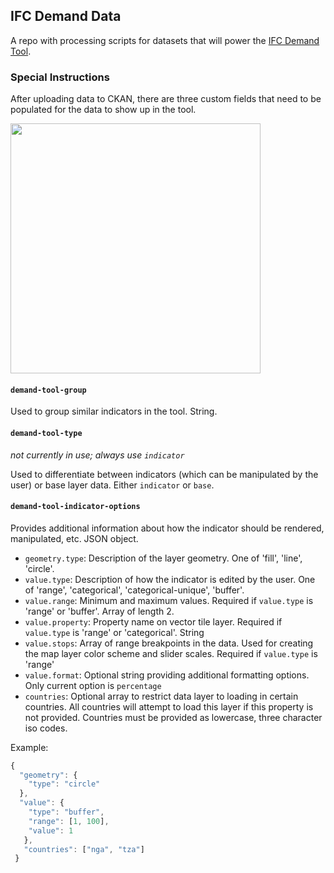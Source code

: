 ## IFC Demand Data
A repo with processing scripts for datasets that will power the [IFC Demand Tool](https://github.com/developmentseed/ifc-demand-tool).

### Special Instructions

After uploading data to CKAN, there are three custom fields that need to be populated for the data to show up in the tool.

<img src="custom-fields.png" width="400"/>

#### `demand-tool-group`

Used to group similar indicators in the tool. String.

#### `demand-tool-type`

*not currently in use; always use `indicator`*

Used to differentiate between indicators (which can be manipulated by the user) or base layer data. Either `indicator` or `base`.

#### `demand-tool-indicator-options`

Provides additional information about how the indicator should be rendered, manipulated, etc. JSON object.

- `geometry.type`: Description of the layer geometry. One of 'fill', 'line', 'circle'.
- `value.type`: Description of how the indicator is edited by the user. One of 'range', 'categorical', 'categorical-unique', 'buffer'.
- `value.range`: Minimum and maximum values. Required if `value.type` is 'range' or 'buffer'. Array of length 2.
- `value.property`: Property name on vector tile layer. Required if `value.type` is 'range' or 'categorical'. String
- `value.stops`: Array of range breakpoints in the data. Used for creating the map layer color scheme and slider scales. Required if `value.type` is 'range'
- `value.format`: Optional string providing additional formatting options. Only current option is `percentage`
- `countries`: Optional array to restrict data layer to loading in certain countries. All countries will attempt to load this layer if this property is not provided. Countries must be provided as lowercase, three character iso codes.

Example:

```js
{
  "geometry": {
    "type": "circle"
  },
  "value": {
    "type": "buffer",
    "range": [1, 100],
    "value": 1
   },
   "countries": ["nga", "tza"]
 }
